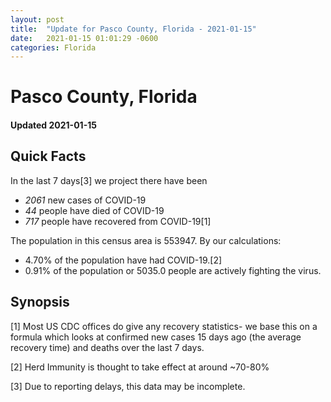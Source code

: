 ```yaml
---
layout: post
title:  "Update for Pasco County, Florida - 2021-01-15"
date:   2021-01-15 01:01:29 -0600
categories: Florida
---
```


# Pasco County, Florida
#### Updated 2021-01-15

## Quick Facts

In the last 7 days[3] we project there have been
- *2061* new cases of COVID-19
- *44* people have died of COVID-19
- *717* people have recovered from COVID-19[1]

The population in this census area is 553947. By our calculations:
- 4.70% of the population have had COVID-19.[2]
- 0.91% of the population or 5035.0 people are actively fighting the virus.

## Synopsis




[1] Most US CDC offices do give any recovery statistics- we base this on a formula which looks at confirmed new cases
15 days ago (the average recovery time) and deaths over the last 7 days.

[2] Herd Immunity is thought to take effect at around ~70-80%

[3] Due to reporting delays, this data may be incomplete.
 
    